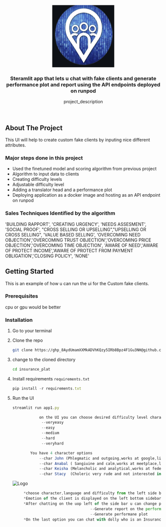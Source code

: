 <a name="readme-top"></a>
<br />
<div align="center">
  <a href="https://github.com/github_username/repo_name">
    <img src="meetplace.png" alt="Logo" width="200" height="200">
  </a>
<h3 align="center">Steramlit app that lets u chat with fake clients and generate performance plot and report using the API endpoints deployed on runpod</h3>

  <p align="center">
    project_description
    <br />
    <br />
    <br />
  </p>
</div>


<!-- ABOUT THE PROJECT -->
## About The Project

  This UI will help to create custom fake clients by inputing nice different attributes.


### Major steps done in this project

* Used the finetuned model and scoring algorithm from previous project
* Algorithm to input data to clients
* Creating difficulty levels
* Adjustable difficulty level
* Adding a translator head and a performance plot
* Deploying application as a docker image and hosting as an API endpoint on runpod

### Sales Techniques Identified by the algorithm
'BUILDING RAPPORT', 
'CREATING URGENCY', 'NEEDS ASSESMENT', 'SOCIAL PROOF',
                "CROSS SELLING OR UPSELLING","UPSELLING OR CROSS SELLING", 'VALUE BASED SELLING', 'OVERCOMING NEED OBJECTION','OVERCOMING TRUST OBJECTION','OVERCOMING PRICE OBJECTION','OVERCOMING TIME OBJECTION',
                'AWARE OF NEED','AWARE OF PROTECT INCOME','AWARE OF PROTECT FROM PAYMENT OBLIGATION','CLOSING POLICY',
                'NONE'

<!-- GETTING STARTED -->
## Getting Started

This is an example of how u can run the ui for the Custom fake clients.

### Prerequisites

cpu or gpu would be better

### Installation

1. Go to your terminal
2. Clone the repo  
   ```sh
   git clone https://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@github.com/Leulassaminew/insurance_plat.git
   ```
3. change to the cloned directory
   ```sh
   cd insurance_plat
   ```
4. Install requirements `requirements.txt`
   ```js
   pip install -r requirements.txt
   ```
5. Run the UI
   ```js
   streamlit run app1.py
   ```

   ```js
               on the UI you can choose desired difficulty level character and language as well
                --veryeasy    
                --easy
                --medium
                --hard
                --veryhard
   ```
    ```js
            You have 4 character options
                --char John (Phlegmatic and outgoing,works at google,lives in LA,degree in computer science)
                --char Anabal ( Sangiuine and calm,works at meetplace,lives in newyork,married and 4 kids)
                --char Keisha (Melancholic and analytical,works at fedex,lives in chicago,single mother with 2 kids)
                --char Stacy  (Choleric very rude and not interested in small talk,single works at microsoft,lives in seatle,rich)
   ```
   <img src="homepage.png" alt="Logo" width="800" height="400">   

   ```js
        *choose character,language and difficulty from the left side bar
        *Emotion of the client is displayed on the left bottom sidebar
        *After chatting on the uop left of the side bar u can change page to
                                      --Generate report on the performance
                                      --Generate performane plot
        *On the last option you can chat with dolly who is an Insurance assistantanswers questions related to 
   ```

